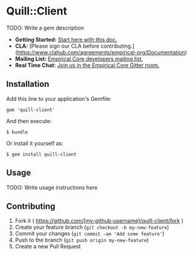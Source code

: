 # Quill::Client

TODO: Write a gem description

- **Getting Started:** [Start here with this doc.](https://github.com/empirical-org/Documentation/tree/master/Getting-Started) 
- **CLA:** [Please sign our CLA before contributing.] (https://www.clahub.com/agreements/empirical-org/Documentation)
- **Mailing List:** [Empirical Core developers mailing list.](https://groups.google.com/forum/#!forum/empirical-core)
- **Real Time Chat:** [Join us in the Empirical Core Gitter room.](https://gitter.im/empirical-org)

## Installation

Add this line to your application's Gemfile:

    gem 'quill-client'

And then execute:

    $ bundle

Or install it yourself as:

    $ gem install quill-client

## Usage

TODO: Write usage instructions here

## Contributing

1. Fork it ( https://github.com/[my-github-username]/quill-client/fork )
2. Create your feature branch (`git checkout -b my-new-feature`)
3. Commit your changes (`git commit -am 'Add some feature'`)
4. Push to the branch (`git push origin my-new-feature`)
5. Create a new Pull Request
